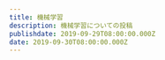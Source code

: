 ```yaml
---
title: 機械学習
description: 機械学習についての投稿
publishdate: 2019-09-29T08:00:00.000Z
date: 2019-09-30T08:00:00.000Z
---
```

